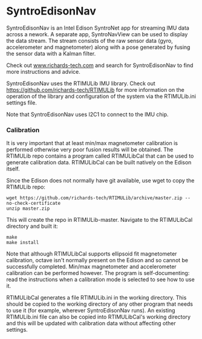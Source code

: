 # SyntroEdisonNav

SyntroEdisonNav is an Intel Edison SyntroNet app for streaming IMU data across a nework. A separate app, SyntroNavView can be used to display the data stream. The stream consists of the raw sensor data (gyro, accelerometer and magnetometer) along with a pose generated by fusing the sensor data with a Kalman filter.

Check out www.richards-tech.com and search for SyntroEdisonNav to find more instructions and advice.

SyntroEdisonNav uses the RTIMULib IMU library. Check out https://github.com/richards-tech/RTIMULib for more information on the operation of the library and configuration of the system via the RTIMULib.ini settings file.

Note that SyntroEdisonNav uses I2C1 to connect to the IMU chip.

### Calibration

It is very important that at least min/max magnetometer calibration is performed otherwise very poor fusion results will be obtained. The RTIMULib repo contains a program called RTIMULibCal that can be used to generate calibration data. RTIMULibCal can be built natively on the Edison itself.

Since the Edison does not normally have git available, use wget to copy the RTIMULib repo:

    wget https://github.com/richards-tech/RTIMULib/archive/master.zip --no-check-certificate
    unzip master.zip
    
This will create the repo in RTIMULib-master. Navigate to the RTIMULibCal directory and built it:

    make
    make install
    
Note that although RTIMULibCal supports ellipsoid fit magnetometer calibration, octave isn't normally present on the Edison and so cannot be successfully completed. Min/max magnetometer and accelerometer calibration can be performed however. The program is self-documenting: read the instructions when a calibration mode is selected to see how to use it.

RTIMULibCal generates a file RTIMULib.ini in the working directory. This should be copied to the working directory of any other program that needs to use it (for example, wherever SyntroEdisonNav runs). An existing RTIMULib.ini file can also be copied into RTIMULibCal's working directory and this will be updated with calibration data without affecting other settings. 
